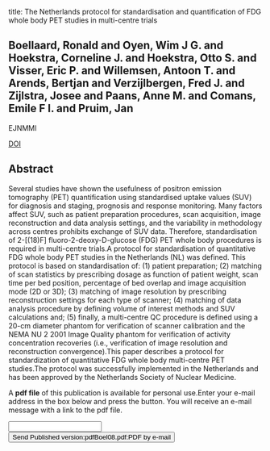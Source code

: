 title: The Netherlands protocol for standardisation and quantification of FDG whole body PET studies in multi-centre trials

## Boellaard, Ronald and Oyen, Wim J G. and Hoekstra, Corneline J. and Hoekstra, Otto S. and Visser, Eric P. and Willemsen, Antoon T. and Arends, Bertjan and Verzijlbergen, Fred J. and Zijlstra, Josee and Paans, Anne M. and Comans, Emile F I. and Pruim, Jan
EJNMMI

<a href="https://doi.org/10.1007/s00259-008-0874-2">DOI</a>

## Abstract
Several studies have shown the usefulness of positron emission tomography (PET) quantification using standardised uptake values (SUV) for diagnosis and staging, prognosis and response monitoring. Many factors affect SUV, such as patient preparation procedures, scan acquisition, image reconstruction and data analysis settings, and the variability in methodology across centres prohibits exchange of SUV data. Therefore, standardisation of 2-[(18)F] fluoro-2-deoxy-D-glucose (FDG) PET whole body procedures is required in multi-centre trials.A protocol for standardisation of quantitative FDG whole body PET studies in the Netherlands (NL) was defined. This protocol is based on standardisation of: (1) patient preparation; (2) matching of scan statistics by prescribing dosage as function of patient weight, scan time per bed position, percentage of bed overlap and image acquisition mode (2D or 3D); (3) matching of image resolution by prescribing reconstruction settings for each type of scanner; (4) matching of data analysis procedure by defining volume of interest methods and SUV calculations and; (5) finally, a multi-centre QC procedure is defined using a 20-cm diameter phantom for verification of scanner calibration and the NEMA NU 2 2001 Image Quality phantom for verification of activity concentration recoveries (i.e., verification of image resolution and reconstruction convergence).This paper describes a protocol for standardization of quantitative FDG whole body multi-centre PET studies.The protocol was successfully implemented in the Netherlands and has been approved by the Netherlands Society of Nuclear Medicine.

A <b>pdf file</b> of this publication is available for personal use.Enter your e-mail address in the box below and press the button. You will receive an e-mail message with a link to the pdf file.
<form action="sender.php">  <input type="text" name="email">  <input type="submit" value="Send Published version:pdfBoel08.pdf:PDF by e-mail"></form>